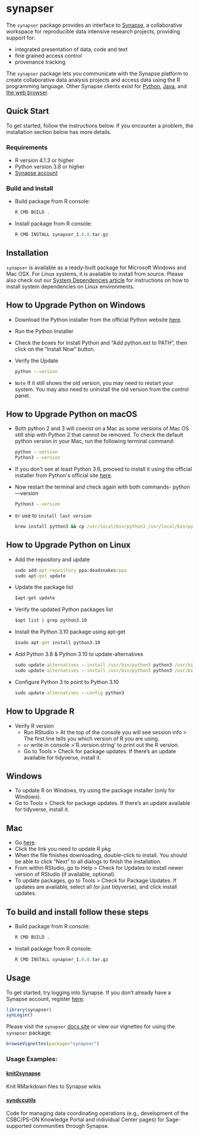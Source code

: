 
<!-- README.md is generated from README.Rmd. Please modify README.Rmd and run `pkgdown::build_site()` to update README.md -->

# synapser

The `synapser` package provides an interface to
[Synapse](http://www.synapse.org), a collaborative workspace for
reproducible data intensive research projects, providing support for:

  - integrated presentation of data, code and text
  - fine grained access control
  - provenance tracking

The `synapser` package lets you communicate with the Synapse platform to
create collaborative data analysis projects and access data using the R
programming language. Other Synapse clients exist for
[Python](http://docs.synapse.org/python),
[Java](https://github.com/Sage-Bionetworks/Synapse-Repository-Services/tree/develop),
and [the web browser](https://www.synapse.org).

## Quick Start

To get started, follow the instructions below. If you encounter a problem, the installation section below has more details.

### Requirements

- R version 4.1.3 or higher
- Python version 3.8 or higher
- [Synapse account](https://www.synapse.org/#!RegisterAccount:0)

### Build and Install

- Build package from R console:

  ``` r
  R CMD BUILD .
  ```

- Install package from R console:

  ``` r
  R CMD INSTALL synapser_1.0.0.tar.gz
  ```

## Installation

`synapser` is available as a ready-built package for Microsoft Windows
and Mac OSX. For Linux systems, it is available to install from source.
Please also check out our [System Dependencies
article](https://r-docs.synapse.org/articles/systemDependencies.html) for instructions on how to
install system dependencies on Linux environments.

## How to Upgrade Python on Windows

- Download the Python installer from the official Python website
[here](https://www.python.org/downloads/windows/).
- Run the Python Installer
- Check the boxes for Install Python and “Add python.ext to PATH”, then click on the “Install Now” button.
- Verify the Update

  ``` cmd
  python --version
  ```

- `Note` If it still shows the old version, you may need to restart your system. You may also need to uninstall the old version from the control panel.

## How to Upgrade Python on macOS

- Both python 2 and 3 will coexist on a Mac as some versions of Mac OS still ship with Python 2 that cannot be removed. To check the default python version in your Mac, run the following terminal command:

  ``` cmd
  python --version
  Python3 --version
  ```

- If you don't see at least Python 3.6, proceed to install it using the official installer from Python's official site
[here](https://www.python.org/downloads/mac-osx/).

- Now restart the terminal and check again with both commands-
python —version

  ``` cmd
  Python3 --version
  ```

- `Or` use to `install last version`

  ``` cmd
  brew install python3 && cp /usr/local/bin/python3 /usr/local/bin/python
  ```

## How to Upgrade Python on Linux

- Add the repository and update

  ``` cmd
  sudo add-apt-repository ppa:deadsnakes/ppa
  sudo apt-get update
  ```

- Update the package list

  ``` cmd
  $apt-get update
  ```

- Verify the updated Python packages list

  ``` cmd
  $apt list | grep python3.10
  ```

- Install the Python 3.10 package using apt-get

  ``` cmd
  $sudo apt-get install python3.10
  ```

- Add Python 3.8 & Python 3.10 to update-alternatives

  ``` cmd
  sudo update-alternatives --install /usr/bin/python3 python3 /usr/bin/python3.8 1
  sudo update-alternatives --install /usr/bin/python3 python3 /usr/bin/python3.10 2
  ```

- Configure Python 3 to point to Python 3.10

  ``` cmd
  sudo update-alternatives --config python3
  ```

## How to Upgrade R

- Verify R version
  - Run RStudio > At the top of the console you will see session info > The first line tells you which version of R you are using.
  - `or` write in console >'R.version.string' to print out the R version.
  - Go to Tools > Check for package updates. If there’s an update available for tidyverse, install it.

## Windows

- To update R on Windows, try using the package installer (only for Windows).
- Go to Tools > Check for package updates. If there’s an update available for tidyverse, install it.

## Mac

- Go
[here](https://cloud.r-project.org/bin/macosx/).
- Click the link you need to update R pkg
- When the file finishes downloading, double-click to install. You should be able to click “Next” to all dialogs to finish the installation.
- From within RStudio, go to Help > Check for Updates to install newer version of RStudio (if available, optional).
- To update packages, go to Tools > Check for Package Updates. If updates are available, select all (or just tidyverse), and click install updates.

## To build and install follow these steps

- Build package from R console:

  ``` r
  R CMD BUILD .
  ```

- Install package from R console:

  ``` r
  R CMD INSTALL synapser_1.0.0.tar.gz
  ```

## Usage

To get started, try logging into Synapse. If you don’t already have a
Synapse account, register [here](https://www.synapse.org/register):

``` r
library(synapser)
synLogin()
```

Please visit the `synapser` [docs
site](http://sage-bionetworks.github.io/synapser/articles/synapser.html)
or view our vignettes for using the `synapser` package:

``` r
browseVignettes(package="synapser")
```

### Usage Examples:

#### [knit2synapse](https://github.com/Sage-Bionetworks/knit2synapse)

Knit RMarkdown files to Synapse wikis

#### [syndccutils](https://github.com/Sage-Bionetworks/syndccutils)

Code for managing data coordinating operations (e.g., development of the
CSBC/PS-ON Knowledge Portal and individual Center pages) for
Sage-supported communities through Synapse.

